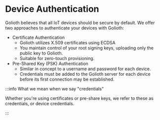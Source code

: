 # Device Authentication

Golioth believes that all IoT devices should be secure by default. We offer two
approaches to authenticate your devices with Golioth:

- Certificate Authentication
    - Golioth utilizes X.509 certificates using ECDSA
    - You maintain control of your root signing keys, uploading only the public
      key to Golioth.
    - Suitable for zero-touch provisioning.
- Pre-Shared Key (PSK) Authentication
    - Similar in concept to a username and password for each device.
    - Credentials must be added to the Golioth server for each device before its
      first connection may be established.

:::info What we mean when we say "credentials"

Whether you're using certificates or pre-share keys, we refer to these as
credentials, or device credentials.

:::
